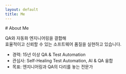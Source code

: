 ```yaml
---
layout: default
title: Me
---
```


<section>
# About Me

QA와 자동화 엔지니어링을 결합해  
효율적이고 신뢰할 수 있는 소프트웨어 품질을 실현하고 있습니다.

- 경력: 15년 이상 QA & Test Automation
- 관심사: Self-Healing Test Automation, AI & QA 융합
- 목표: 엔지니어링과 QA의 다리를 놓는 전문가
</section>
